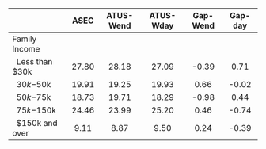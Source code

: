 
|                      |         ASEC |    ATUS-Wend |    ATUS-Wday |     Gap-Wend |      Gap-day |
| -------------------- | :----------: | :----------: | :----------: | :----------: | :----------: |
| Family Income        |              |              |              |              |              |
| &nbsp;&nbsp;Less than $30k |        27.80 |        28.18 |        27.09 |        -0.39 |         0.71 |
| &nbsp;&nbsp;$30k-$50k |        19.91 |        19.25 |        19.93 |         0.66 |        -0.02 |
| &nbsp;&nbsp;$50k-$75k |        18.73 |        19.71 |        18.29 |        -0.98 |         0.44 |
| &nbsp;&nbsp;$75k-$150k |        24.46 |        23.99 |        25.20 |         0.46 |        -0.74 |
| &nbsp;&nbsp;$150k and over |         9.11 |         8.87 |         9.50 |         0.24 |        -0.39 |

